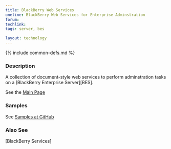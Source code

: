 ```yaml
---
title: BlackBerry Web Services
oneline: BlackBerry Web Services for Enterprise Adminstration
forum: 
techlink: 
tags: server, bes

layout: technology
---
```

{% include common-defs.md %}

### Description

A collection of document-style web services to perform adminstration tasks on a [BlackBerry Enterprise Server][BES].

See the [Main Page](https://developer.blackberry.com/services/push/)

### Samples

See [Samples at GitHub](https://github.com/blackberry/BWS-Samples)


### Also See
[BlackBerry Services]

